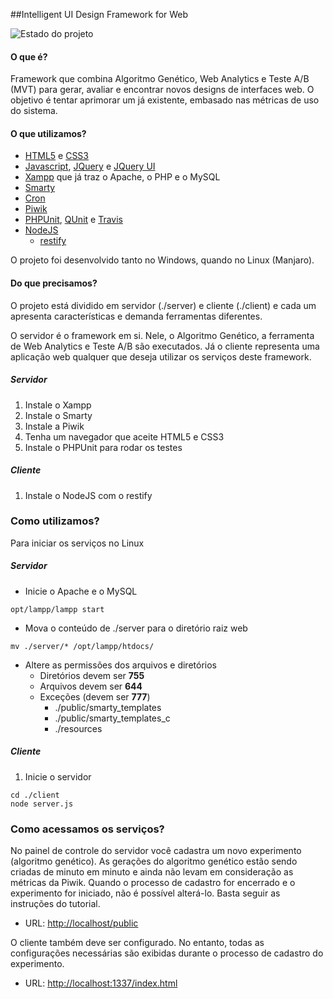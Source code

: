 ##Intelligent UI Design Framework for Web

![Estado do projeto](https://travis-ci.org/brunabxs/PHPGeneticAlgorithm.svg?branch=master)

#### O que é?
Framework que combina Algoritmo Genético, Web Analytics e Teste A/B (MVT) para gerar, avaliar e encontrar novos designs de interfaces web. O objetivo é tentar aprimorar um já existente, embasado nas métricas de uso do sistema.

#### O que utilizamos?
* [HTML5](http://www.w3schools.com/html/html5_intro.asp) e [CSS3](http://www.w3schools.com/css/css3_intro.asp)
* [Javascript](http://www.w3schools.com/js/), [JQuery](http://jquery.com/) e [JQuery UI](http://jqueryui.com/)
* [Xampp](https://www.apachefriends.org/index.html) que já traz o Apache, o PHP e o MySQL 
* [Smarty](http://www.smarty.net/)
* [Cron](http://en.wikipedia.org/wiki/Cron)
* [Piwik](http://piwik.org/)
* [PHPUnit](https://phpunit.de/), [QUnit](http://qunitjs.com/) e [Travis](https://travis-ci.org/)
* [NodeJS](http://nodejs.org/)
  * [restify](https://www.npmjs.org/package/restify)

O projeto foi desenvolvido tanto no Windows, quando no Linux (Manjaro).

#### Do que precisamos?
O projeto está dividido em servidor (./server) e cliente (./client) e cada um apresenta características e demanda ferramentas diferentes.

O servidor é o framework em si. Nele, o Algoritmo Genético, a ferramenta de Web Analytics e Teste A/B são executados.
Já o cliente representa uma aplicação web qualquer que deseja utilizar os serviços deste framework.

##### Servidor
1. Instale o Xampp
2. Instale o Smarty
3. Instale a Piwik
4. Tenha um navegador que aceite HTML5 e CSS3
5. Instale o PHPUnit para rodar os testes

##### Cliente
1. Instale o NodeJS com o restify

### Como utilizamos?
Para iniciar os serviços no Linux

##### Servidor
* Inicie o Apache e o MySQL
```shell
opt/lampp/lampp start
```
* Mova o conteúdo de ./server para o diretório raiz web
```shell
mv ./server/* /opt/lampp/htdocs/
```
* Altere as permissões dos arquivos e diretórios
  * Diretórios devem ser __755__
  * Arquivos devem ser __644__
  * Exceções (devem ser __777__)
    * ./public/smarty_templates
    * ./public/smarty_templates_c
    * ./resources

##### Cliente
1. Inicie o servidor
```shell
cd ./client
node server.js
```

### Como acessamos os serviços?
No painel de controle do servidor você cadastra um novo experimento (algoritmo genético). As gerações do algoritmo genético estão sendo criadas de minuto em minuto e ainda não levam em consideração as métricas da Piwik.
Quando o processo de cadastro for encerrado e o experimento for iniciado, não é possível alterá-lo.
Basta seguir as instruções do tutorial.

- URL: [http://localhost/public](http://localhost/public)

O cliente também deve ser configurado. No entanto, todas as configurações necessárias são exibidas durante o processo de cadastro do experimento.

- URL: [http://localhost:1337/index.html](http://localhost:1337/index.html)
